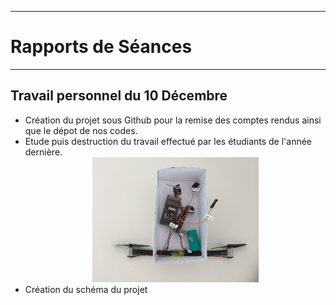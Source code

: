 
************************
<h1> Rapports de Séances</h1>

************************
 
 <h2> Travail personnel du 10 Décembre</h2>
 <ul>
  <li>Création du projet sous Github pour la remise des comptes rendus ainsi que le dépot de nos codes.</li>
  <li>Etude puis destruction du travail effectué par les étudiants de l'année dernière. 
    <br><center><img src="../Ressources/Jens/20181210_111428.jpg" alt="brouillon" height="200"></center> 
  <li>Création du schéma du projet</li>
 </ul>
 
 
 




